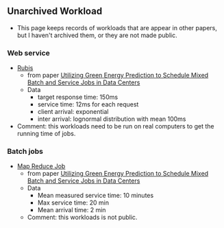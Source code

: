 ## Unarchived Workload

- This page keeps records of workloads that are appear in other papers, but I haven't archived them, or they are not made public.



### Web service

- [Rubis](http://rubis.ow2.org/)
  - from paper [Utilizing Green Energy Prediction to Schedule Mixed Batch and Service Jobs in Data Centers ](http://seelab.ucsd.edu/papers/aksanli_hotpower_2011.pdf)
  - Data
    - target response time: 150ms
    - service time: 12ms for each request
    - client arrival: exponential
    - inter arrival: lognormal distribution with mean 100ms
- Comment: this workloads need to be run on real computers to get the running time of jobs.

### Batch jobs 

- [Map Reduce Job](http://ieeexplore.ieee.org/xpls/abs_all.jsp?arnumber=5493490)
  - from paper [Utilizing Green Energy Prediction to Schedule Mixed Batch and Service Jobs in Data Centers ](http://seelab.ucsd.edu/papers/aksanli_hotpower_2011.pdf)
  - Data
    - Mean measured service time: 10 minutes
    - Max service time: 20 min
    - Mean arrival time: 2 min
  - Comment: this workloads is not public.

